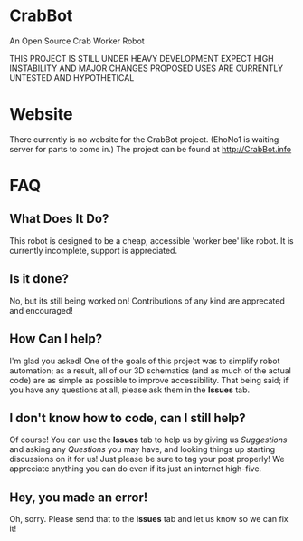 # CrabBot
An Open Source Crab Worker Robot

THIS PROJECT IS STILL UNDER HEAVY DEVELOPMENT
EXPECT HIGH INSTABILITY AND MAJOR CHANGES
PROPOSED USES ARE CURRENTLY UNTESTED AND HYPOTHETICAL

# Website
There currently is no website for the CrabBot project. (EhoNo1 is waiting server for parts to come in.)
The project can be found at http://CrabBot.info

# FAQ
## What Does It Do?
This robot is designed to be a cheap, accessible 'worker bee' like robot.
It is currently incomplete, support is appreciated.

## Is it done?
No, but its still being worked on! 
Contributions of any kind are apprecated and encouraged!

## How Can I help?
I'm glad you asked! One of the goals of this project was to simplify robot automation; as a result, all of our 3D schematics (and as much of the actual code) are as simple as possible to improve accessibility. That being said; if you have any questions at all, please ask them in the **Issues** tab.

## I don't know how to code, can I still help?
Of course! You can use the **Issues** tab to help us by giving us *Suggestions* and asking any *Questions* you may have, and looking things up starting discussions on it for us! Just please be sure to tag your post properly!
We appreciate anything you can do even if its just an internet high-five.

## Hey, you made an error!
Oh, sorry. Please send that to the **Issues** tab and let us know so we can fix it!
